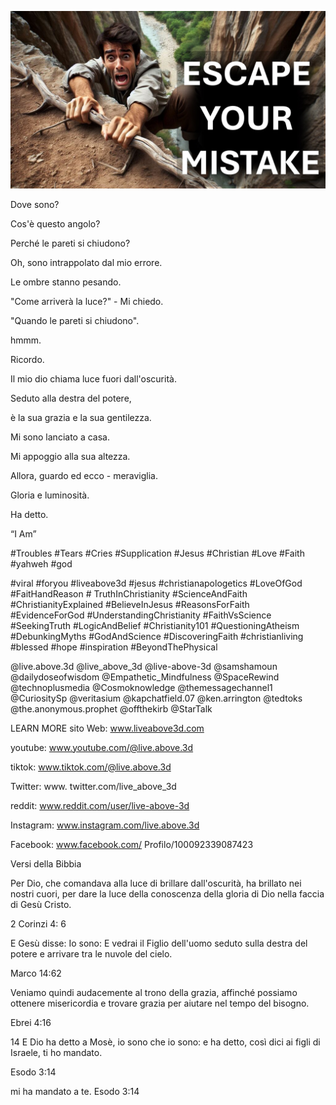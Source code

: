 ![Video cover image](../cover.jpeg "cover-photo")

Dove sono?

Cos'è questo angolo?

Perché le pareti si chiudono?

Oh, sono intrappolato dal mio errore.

Le ombre stanno pesando.

"Come arriverà la luce?" - Mi chiedo.

"Quando le pareti si chiudono".

hmmm.

Ricordo.

Il mio dio chiama luce fuori dall'oscurità.

Seduto alla destra del potere,

è la sua grazia e la sua gentilezza.

Mi sono lanciato a casa.

Mi appoggio alla sua altezza.

Allora, guardo ed ecco - meraviglia.

Gloria e luminosità.

Ha detto.

“I Am”


#Troubles #Tears #Cries #Supplication #Jesus #Christian #Love #Faith #yahweh #god

#viral #foryou #liveabove3d #jesus #christianapologetics #LoveOfGod #FaitHandReason # TruthInChristianity #ScienceAndFaith #ChristianityExplained #BelieveInJesus #ReasonsForFaith #EvidenceForGod #UnderstandingChristianity #FaithVsScience #SeekingTruth #LogicAndBelief #Christianity101 #QuestioningAtheism #DebunkingMyths #GodAndScience #DiscoveringFaith #christianliving #blessed #hope #inspiration #BeyondThePhysical

@live.above.3d @live_above_3d @live-above-3d @samshamoun @dailydoseofwisdom @Empathetic_Mindfulness @SpaceRewind @technoplusmedia @Cosmoknowledge @themessagechannel1 @CuriositySp @veritasium @kapchatfield.07 @ken.arrington @tedtoks @the.anonymous.prophet @offthekirb @StarTalk


LEARN MORE   sito Web: www.liveabove3d.com

youtube: www.youtube.com/@live.above.3d

tiktok: www.tiktok.com/@live.above.3d

Twitter: www. twitter.com/live_above_3d

reddit: www.reddit.com/user/live-above-3d

Instagram: www.instagram.com/live.above.3d

Facebook: www.facebook.com/ Profilo/100092339087423

Versi della Bibbia


Per Dio, che comandava alla luce di brillare dall'oscurità, ha brillato nei nostri cuori, per dare la luce della conoscenza della gloria di Dio nella faccia di Gesù Cristo.

2 Corinzi 4: 6

E Gesù disse: Io sono: E vedrai il Figlio dell'uomo seduto sulla destra del potere e arrivare tra le nuvole del cielo.

Marco 14:62

Veniamo quindi audacemente al trono della grazia, affinché possiamo ottenere misericordia e trovare grazia per aiutare nel tempo del bisogno.

Ebrei 4:16

14 E Dio ha detto a Mosè, io sono che io sono: e ha detto, così dici ai figli di Israele, ti ho mandato.

Esodo 3:14

mi ha mandato a te.
Esodo 3:14
